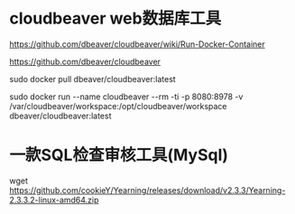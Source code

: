 # cloudbeaver web数据库工具

https://github.com/dbeaver/cloudbeaver/wiki/Run-Docker-Container

https://github.com/dbeaver/cloudbeaver

sudo docker pull dbeaver/cloudbeaver:latest

sudo docker run --name cloudbeaver --rm -ti -p 8080:8978 -v /var/cloudbeaver/workspace:/opt/cloudbeaver/workspace dbeaver/cloudbeaver:latest

# 一款SQL检查审核工具(MySql)

wget https://github.com/cookieY/Yearning/releases/download/v2.3.3/Yearning-2.3.3.2-linux-amd64.zip
